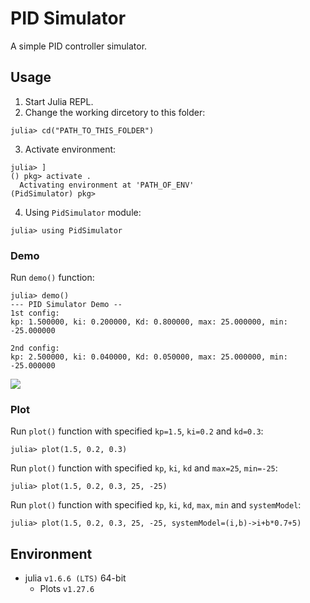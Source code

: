 # PID Simulator

A simple PID controller simulator.

## Usage

1. Start Julia REPL.
2. Change the working dircetory to this folder:
```julia-repl
julia> cd("PATH_TO_THIS_FOLDER")
```

3. Activate environment:

```julia-repl
julia> ]
() pkg> activate .
  Activating environment at 'PATH_OF_ENV'
(PidSimulator) pkg>
```

4. Using `PidSimulator` module:
```julia-repl
julia> using PidSimulator
```

### Demo

Run `demo()` function:
```julia-repl
julia> demo()
--- PID Simulator Demo --
1st config:
kp: 1.500000, ki: 0.200000, Kd: 0.800000, max: 25.000000, min: -25.000000

2nd config:
kp: 2.500000, ki: 0.040000, Kd: 0.050000, max: 25.000000, min: -25.000000
```

![](https://imgur.com/VH3tNso.png)

### Plot

Run `plot()` function with specified `kp=1.5`, `ki=0.2` and `kd=0.3`:
```julia-repl
julia> plot(1.5, 0.2, 0.3)
```

Run `plot()` function with specified `kp`, `ki`, `kd` and `max=25`, `min=-25`:
```julia-repl
julia> plot(1.5, 0.2, 0.3, 25, -25)
```

Run `plot()` function with specified `kp`, `ki`, `kd`, `max`, `min` and `systemModel`:
```julia-repl
julia> plot(1.5, 0.2, 0.3, 25, -25, systemModel=(i,b)->i+b*0.7+5)
```

## Environment

- julia `v1.6.6 (LTS)` 64-bit
  - Plots `v1.27.6`